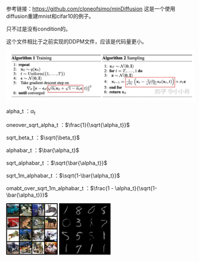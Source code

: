 参考链接：https://github.com/cloneofsimo/minDiffusion
这是一个使用diffusion重建mnist和cifar10的例子。

只不过是没有condition的。

这个文件相比于之前实现的DDPM文件，应该是代码量更小。

![img.png](assert/img.png)


alpha_t    ：$\alpha_t$

oneover_sqrt_alpha_t    ：$\frac{1}{\sqrt{\alpha_t}}$

sqrt_beta_t    ：$\sqrt{\beta_t}$

alphabar_t    ：$\bar{\alpha_t}$

sqrt_alphabar_t    ：$\sqrt{\bar{\alpha_t}}$

sqrt_1m_alphabar_t    ：$\sqrt{1-\bar{\alpha_t}}$

omabt_over_sqrt_1m_alphabar_t    ：$\frac{1 - \alpha_t}{\sqrt{1-\bar{\alpha_t}}}$


![assert/ddpm_sample_cifar94.png](assert/ddpm_sample_cifar94.png)
![assert/mnist_ddpm_sample99.png](assert/mnist_ddpm_sample99.png)
